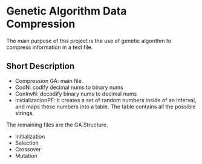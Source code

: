 # Genetic Algorithm Data Compression

The main purpose of this project is the use of genetic algorithm to compress information in a text file.

## Short Description

 - Compression GA: main file.
 - CodN: codify decimal nums to binary nums
 - ConInvN: decodify binary nums to decimal nums
 - inicializacionPF: it creates a set of random numbers inside of an interval, and maps these numbers into a table. The table contains all the possible strings.

 The remaining files are the GA Structure.

 * Initialization
 * Selection
 * Crossover
 * Mutation